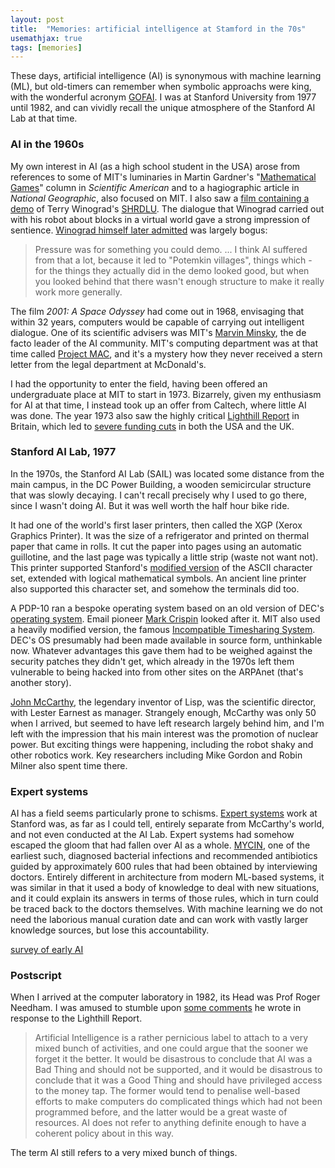 ```yaml
---
layout: post
title:  "Memories: artificial intelligence at Stamford in the 70s"
usemathjax: true 
tags: [memories]
---
```


These days, artificial intelligence (AI) is synonymous with machine learning (ML),
but old-timers can remember when symbolic approachs were king,
with the wonderful acronym [GOFAI](https://en.wikipedia.org/wiki/GOFAI).
I was at Stanford University from 1977 until 1982, and can vividly recall
the unique atmosphere of the Stanford AI Lab at that time.

### AI in the 1960s

My own interest in AI (as a high school student in the USA) arose
from references to some of MIT's luminaries in Martin Gardner's
"[Mathematical Games](https://en.wikipedia.org/wiki/List_of_Martin_Gardner_Mathematical_Games_columns)" column 
in *Scientific American*
and to a hagiographic article in *National Geographic*, 
also focused on MIT. I also saw a [film containing a demo](https://youtu.be/bo4RvYJYOzI)
of Terry Winograd's [SHRDLU](https://hci.stanford.edu/~winograd/shrdlu/).
The dialogue that Winograd carried out with his robot 
about blocks in a virtual world  gave a strong impression of sentience.
[Winograd himself later admitted](https://en.wikipedia.org/wiki/SHRDLU)
was largely bogus:

> Pressure was for something you could demo. ... I think AI suffered from that a lot, because it led to "Potemkin villages", things which - for the things they actually did in the demo looked good, but when you looked behind that there wasn't enough structure to make it really work more generally.

The film *2001: A Space Odyssey* had come out in 1968, envisaging
that within 32 years, computers would be capable of carrying out intelligent dialogue. One of its scientific advisers was MIT's
[Marvin Minsky](https://en.wikipedia.org/wiki/Marvin_Minsky),
the de facto leader of the AI community.
MIT's computing department was at that time called 
[Project MAC](https://en.wikipedia.org/wiki/MIT_Computer_Science_and_Artificial_Intelligence_Laboratory#Project_MAC), 
and it's a mystery how they never received a stern letter from the legal department at McDonald's.

I had the opportunity to enter the field, having been offered an 
undergraduate place at MIT to start in 1973.
Bizarrely, given my enthusiasm for AI at that time, I instead took up
an offer from Caltech, where little AI was done.
The year 1973 also saw the highly critical
[Lighthill Report](http://www.chilton-computing.org.uk/inf/literature/reports/lighthill_report/p001.htm)
in Britain, 
which led to [severe funding cuts](https://en.wikipedia.org/wiki/AI_winter) in both the USA and the UK.

### Stanford AI Lab, 1977

In the 1970s, the Stanford AI Lab (SAIL) was located some distance
from the main campus, in the DC Power Building, a wooden semicircular structure that was slowly decaying. I can't recall precisely why I used to
go there, since I wasn't doing AI. 
But it was well worth the half hour bike ride.

It had one of the world's first laser printers, then called the XGP
(Xerox Graphics Printer). It was the size of a refrigerator and printed
on thermal paper that came in rolls. It cut the paper
into pages using an automatic guillotine, and the last page was typically
a little strip (waste not want not). This printer supported Stanford's
[modified version](https://en.wikipedia.org/wiki/Stanford_Extended_ASCII) of the ASCII character set,
extended with logical mathematical symbols. An ancient line printer
also supported this character set, and somehow the terminals did too.

A PDP-10 ran a bespoke operating system based on an old version of DEC's
[operating system](https://en.wikipedia.org/wiki/TOPS-10). 
Email pioneer [Mark Crispin](https://en.wikipedia.org/wiki/Mark_Crispin)
looked after it.
MIT also used a heavily modified version,
the famous [Incompatible Timesharing System](https://en.wikipedia.org/wiki/Incompatible_Timesharing_System).
DEC's OS presumably had been made available 
in source form, unthinkable now. Whatever advantages this gave them
had to be weighed against the security patches they didn't get,
which already in the 1970s left them vulnerable to being hacked into
from other sites on the ARPAnet (that's another story).


[John McCarthy](https://en.wikipedia.org/wiki/John_McCarthy_(computer_scientist)), 
the legendary inventor of Lisp, was the scientific director, 
with Lester Earnest as manager.
Strangely enough, McCarthy was only 50 when I arrived,
but seemed to have left research largely behind him,
and I'm left with the impression that his main interest was
the promotion of nuclear power.
But exciting things were happening, including the robot shaky
and other robotics work. 
Key researchers including Mike Gordon and Robin Milner
also spent time there.

### Expert systems

AI has a field seems particularly prone to schisms.
[Expert systems](http://i.stanford.edu/pub/cstr/reports/cs/tr/81/837/CS-TR-81-837.pdf) 
work at Stanford was, as far as I could tell,
entirely separate from McCarthy's world, and not even conducted
at the AI Lab. Expert systems had somehow escaped the gloom
that had fallen over AI as a whole.
[MYCIN](https://en.wikipedia.org/wiki/Mycin), one of the earliest such,
diagnosed bacterial infections and recommended antibiotics
guided by approximately 600 rules that had been obtained by
interviewing doctors. 
Entirely different in architecture from modern ML-based systems,
it was similar in that it used a body of knowledge to deal with 
new situations, and it could explain its answers in terms of those rules,
which in turn could be traced back to the doctors themselves.
With machine learning we do not need the laborious manual curation
date and can work with vastly larger knowledge sources,
but lose this accountability.




 

[survey of early AI](https://projects.csail.mit.edu/films/aifilms/AIFilms.html)


### Postscript

When I arrived at the computer laboratory in 1982, its Head
was Prof Roger Needham. I was amused to stumble upon 
[some comments](http://www.chilton-computing.org.uk/inf/literature/reports/lighthill_report/p003.htm) 
he wrote in response to the Lighthill Report.

> Artificial Intelligence is a rather pernicious label to attach to a very mixed bunch of activities, and one could argue that the sooner we forget it the better. It would be disastrous to conclude that AI was a Bad Thing and should not be supported, and it would be disastrous to conclude that it was a Good Thing and should have privileged access to the money tap. The former would tend to penalise well-based efforts to make computers do complicated things which had not been programmed before, and the latter would be a great waste of resources. AI does not refer to anything definite enough to have a coherent policy about in this way.

The term AI still refers to a very mixed bunch of things.
